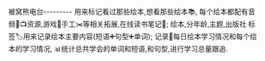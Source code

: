 被窝熊电台--------- 用来标记看过那些绘本,想看那些绘本📚, 每个绘本都配有音频🎵📺资源,游戏📮手工✂️等相关拓展,在线读书笔记📒; 绘本,分年龄,主题,出版社 标签🏷用来记录绘本主要内容(短语➕句型➕单词); 记录📝每日绘本学习情况和每个绘本的学习情况, 📊统计总共学会的单词和短语,和句型,进行学习总量跟追.